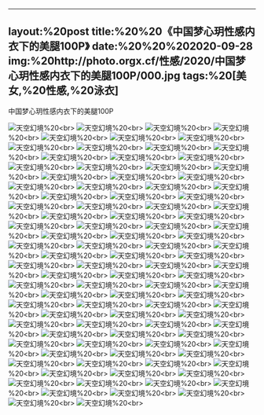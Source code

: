 ﻿---
layout:%20post
title:%20%20《中国梦心玥性感内衣下的美腿100P》
date:%20%20%202020-09-28
img:%20http://photo.orgx.cf/性感/2020/中国梦心玥性感内衣下的美腿100P/000.jpg
tags:%20[美女,%20性感,%20泳衣]
---

中国梦心玥性感内衣下的美腿100P



![天空幻境](http://photo.orgx.cf/性感/2020/中国梦心玥性感内衣下的美腿100P/001.jpg%20''天空幻境'')%20<br>
![天空幻境](http://photo.orgx.cf/性感/2020/中国梦心玥性感内衣下的美腿100P/002.jpg%20''天空幻境'')%20<br>
![天空幻境](http://photo.orgx.cf/性感/2020/中国梦心玥性感内衣下的美腿100P/003.jpg%20''天空幻境'')%20<br>
![天空幻境](http://photo.orgx.cf/性感/2020/中国梦心玥性感内衣下的美腿100P/004.jpg%20''天空幻境'')%20<br>
![天空幻境](http://photo.orgx.cf/性感/2020/中国梦心玥性感内衣下的美腿100P/005.jpg%20''天空幻境'')%20<br>
![天空幻境](http://photo.orgx.cf/性感/2020/中国梦心玥性感内衣下的美腿100P/006.jpg%20''天空幻境'')%20<br>
![天空幻境](http://photo.orgx.cf/性感/2020/中国梦心玥性感内衣下的美腿100P/007.jpg%20''天空幻境'')%20<br>
![天空幻境](http://photo.orgx.cf/性感/2020/中国梦心玥性感内衣下的美腿100P/008.jpg%20''天空幻境'')%20<br>
![天空幻境](http://photo.orgx.cf/性感/2020/中国梦心玥性感内衣下的美腿100P/009.jpg%20''天空幻境'')%20<br>
![天空幻境](http://photo.orgx.cf/性感/2020/中国梦心玥性感内衣下的美腿100P/010.jpg%20''天空幻境'')%20<br>
![天空幻境](http://photo.orgx.cf/性感/2020/中国梦心玥性感内衣下的美腿100P/011.jpg%20''天空幻境'')%20<br>
![天空幻境](http://photo.orgx.cf/性感/2020/中国梦心玥性感内衣下的美腿100P/012.jpg%20''天空幻境'')%20<br>
![天空幻境](http://photo.orgx.cf/性感/2020/中国梦心玥性感内衣下的美腿100P/013.jpg%20''天空幻境'')%20<br>
![天空幻境](http://photo.orgx.cf/性感/2020/中国梦心玥性感内衣下的美腿100P/014.jpg%20''天空幻境'')%20<br>
![天空幻境](http://photo.orgx.cf/性感/2020/中国梦心玥性感内衣下的美腿100P/015.jpg%20''天空幻境'')%20<br>
![天空幻境](http://photo.orgx.cf/性感/2020/中国梦心玥性感内衣下的美腿100P/016.jpg%20''天空幻境'')%20<br>
![天空幻境](http://photo.orgx.cf/性感/2020/中国梦心玥性感内衣下的美腿100P/017.jpg%20''天空幻境'')%20<br>
![天空幻境](http://photo.orgx.cf/性感/2020/中国梦心玥性感内衣下的美腿100P/018.jpg%20''天空幻境'')%20<br>
![天空幻境](http://photo.orgx.cf/性感/2020/中国梦心玥性感内衣下的美腿100P/019.jpg%20''天空幻境'')%20<br>
![天空幻境](http://photo.orgx.cf/性感/2020/中国梦心玥性感内衣下的美腿100P/020.jpg%20''天空幻境'')%20<br>
![天空幻境](http://photo.orgx.cf/性感/2020/中国梦心玥性感内衣下的美腿100P/021.jpg%20''天空幻境'')%20<br>
![天空幻境](http://photo.orgx.cf/性感/2020/中国梦心玥性感内衣下的美腿100P/022.jpg%20''天空幻境'')%20<br>
![天空幻境](http://photo.orgx.cf/性感/2020/中国梦心玥性感内衣下的美腿100P/023.jpg%20''天空幻境'')%20<br>
![天空幻境](http://photo.orgx.cf/性感/2020/中国梦心玥性感内衣下的美腿100P/024.jpg%20''天空幻境'')%20<br>
![天空幻境](http://photo.orgx.cf/性感/2020/中国梦心玥性感内衣下的美腿100P/025.jpg%20''天空幻境'')%20<br>
![天空幻境](http://photo.orgx.cf/性感/2020/中国梦心玥性感内衣下的美腿100P/026.jpg%20''天空幻境'')%20<br>
![天空幻境](http://photo.orgx.cf/性感/2020/中国梦心玥性感内衣下的美腿100P/027.jpg%20''天空幻境'')%20<br>
![天空幻境](http://photo.orgx.cf/性感/2020/中国梦心玥性感内衣下的美腿100P/028.jpg%20''天空幻境'')%20<br>
![天空幻境](http://photo.orgx.cf/性感/2020/中国梦心玥性感内衣下的美腿100P/029.jpg%20''天空幻境'')%20<br>
![天空幻境](http://photo.orgx.cf/性感/2020/中国梦心玥性感内衣下的美腿100P/030.jpg%20''天空幻境'')%20<br>
![天空幻境](http://photo.orgx.cf/性感/2020/中国梦心玥性感内衣下的美腿100P/031.jpg%20''天空幻境'')%20<br>
![天空幻境](http://photo.orgx.cf/性感/2020/中国梦心玥性感内衣下的美腿100P/032.jpg%20''天空幻境'')%20<br>
![天空幻境](http://photo.orgx.cf/性感/2020/中国梦心玥性感内衣下的美腿100P/033.jpg%20''天空幻境'')%20<br>
![天空幻境](http://photo.orgx.cf/性感/2020/中国梦心玥性感内衣下的美腿100P/034.jpg%20''天空幻境'')%20<br>
![天空幻境](http://photo.orgx.cf/性感/2020/中国梦心玥性感内衣下的美腿100P/035.jpg%20''天空幻境'')%20<br>
![天空幻境](http://photo.orgx.cf/性感/2020/中国梦心玥性感内衣下的美腿100P/036.jpg%20''天空幻境'')%20<br>
![天空幻境](http://photo.orgx.cf/性感/2020/中国梦心玥性感内衣下的美腿100P/037.jpg%20''天空幻境'')%20<br>
![天空幻境](http://photo.orgx.cf/性感/2020/中国梦心玥性感内衣下的美腿100P/038.jpg%20''天空幻境'')%20<br>
![天空幻境](http://photo.orgx.cf/性感/2020/中国梦心玥性感内衣下的美腿100P/039.jpg%20''天空幻境'')%20<br>
![天空幻境](http://photo.orgx.cf/性感/2020/中国梦心玥性感内衣下的美腿100P/040.jpg%20''天空幻境'')%20<br>
![天空幻境](http://photo.orgx.cf/性感/2020/中国梦心玥性感内衣下的美腿100P/041.jpg%20''天空幻境'')%20<br>
![天空幻境](http://photo.orgx.cf/性感/2020/中国梦心玥性感内衣下的美腿100P/042.jpg%20''天空幻境'')%20<br>
![天空幻境](http://photo.orgx.cf/性感/2020/中国梦心玥性感内衣下的美腿100P/043.jpg%20''天空幻境'')%20<br>
![天空幻境](http://photo.orgx.cf/性感/2020/中国梦心玥性感内衣下的美腿100P/044.jpg%20''天空幻境'')%20<br>
![天空幻境](http://photo.orgx.cf/性感/2020/中国梦心玥性感内衣下的美腿100P/045.jpg%20''天空幻境'')%20<br>
![天空幻境](http://photo.orgx.cf/性感/2020/中国梦心玥性感内衣下的美腿100P/046.jpg%20''天空幻境'')%20<br>
![天空幻境](http://photo.orgx.cf/性感/2020/中国梦心玥性感内衣下的美腿100P/047.jpg%20''天空幻境'')%20<br>
![天空幻境](http://photo.orgx.cf/性感/2020/中国梦心玥性感内衣下的美腿100P/048.jpg%20''天空幻境'')%20<br>
![天空幻境](http://photo.orgx.cf/性感/2020/中国梦心玥性感内衣下的美腿100P/049.jpg%20''天空幻境'')%20<br>
![天空幻境](http://photo.orgx.cf/性感/2020/中国梦心玥性感内衣下的美腿100P/050.jpg%20''天空幻境'')%20<br>
![天空幻境](http://photo.orgx.cf/性感/2020/中国梦心玥性感内衣下的美腿100P/051.jpg%20''天空幻境'')%20<br>
![天空幻境](http://photo.orgx.cf/性感/2020/中国梦心玥性感内衣下的美腿100P/052.jpg%20''天空幻境'')%20<br>
![天空幻境](http://photo.orgx.cf/性感/2020/中国梦心玥性感内衣下的美腿100P/053.jpg%20''天空幻境'')%20<br>
![天空幻境](http://photo.orgx.cf/性感/2020/中国梦心玥性感内衣下的美腿100P/054.jpg%20''天空幻境'')%20<br>
![天空幻境](http://photo.orgx.cf/性感/2020/中国梦心玥性感内衣下的美腿100P/055.jpg%20''天空幻境'')%20<br>
![天空幻境](http://photo.orgx.cf/性感/2020/中国梦心玥性感内衣下的美腿100P/056.jpg%20''天空幻境'')%20<br>
![天空幻境](http://photo.orgx.cf/性感/2020/中国梦心玥性感内衣下的美腿100P/057.jpg%20''天空幻境'')%20<br>
![天空幻境](http://photo.orgx.cf/性感/2020/中国梦心玥性感内衣下的美腿100P/058.jpg%20''天空幻境'')%20<br>
![天空幻境](http://photo.orgx.cf/性感/2020/中国梦心玥性感内衣下的美腿100P/059.jpg%20''天空幻境'')%20<br>
![天空幻境](http://photo.orgx.cf/性感/2020/中国梦心玥性感内衣下的美腿100P/060.jpg%20''天空幻境'')%20<br>
![天空幻境](http://photo.orgx.cf/性感/2020/中国梦心玥性感内衣下的美腿100P/061.jpg%20''天空幻境'')%20<br>
![天空幻境](http://photo.orgx.cf/性感/2020/中国梦心玥性感内衣下的美腿100P/062.jpg%20''天空幻境'')%20<br>
![天空幻境](http://photo.orgx.cf/性感/2020/中国梦心玥性感内衣下的美腿100P/063.jpg%20''天空幻境'')%20<br>
![天空幻境](http://photo.orgx.cf/性感/2020/中国梦心玥性感内衣下的美腿100P/064.jpg%20''天空幻境'')%20<br>
![天空幻境](http://photo.orgx.cf/性感/2020/中国梦心玥性感内衣下的美腿100P/065.jpg%20''天空幻境'')%20<br>
![天空幻境](http://photo.orgx.cf/性感/2020/中国梦心玥性感内衣下的美腿100P/066.jpg%20''天空幻境'')%20<br>
![天空幻境](http://photo.orgx.cf/性感/2020/中国梦心玥性感内衣下的美腿100P/067.jpg%20''天空幻境'')%20<br>
![天空幻境](http://photo.orgx.cf/性感/2020/中国梦心玥性感内衣下的美腿100P/068.jpg%20''天空幻境'')%20<br>
![天空幻境](http://photo.orgx.cf/性感/2020/中国梦心玥性感内衣下的美腿100P/069.jpg%20''天空幻境'')%20<br>
![天空幻境](http://photo.orgx.cf/性感/2020/中国梦心玥性感内衣下的美腿100P/070.jpg%20''天空幻境'')%20<br>
![天空幻境](http://photo.orgx.cf/性感/2020/中国梦心玥性感内衣下的美腿100P/071.jpg%20''天空幻境'')%20<br>
![天空幻境](http://photo.orgx.cf/性感/2020/中国梦心玥性感内衣下的美腿100P/072.jpg%20''天空幻境'')%20<br>
![天空幻境](http://photo.orgx.cf/性感/2020/中国梦心玥性感内衣下的美腿100P/073.jpg%20''天空幻境'')%20<br>
![天空幻境](http://photo.orgx.cf/性感/2020/中国梦心玥性感内衣下的美腿100P/074.jpg%20''天空幻境'')%20<br>
![天空幻境](http://photo.orgx.cf/性感/2020/中国梦心玥性感内衣下的美腿100P/075.jpg%20''天空幻境'')%20<br>
![天空幻境](http://photo.orgx.cf/性感/2020/中国梦心玥性感内衣下的美腿100P/076.jpg%20''天空幻境'')%20<br>
![天空幻境](http://photo.orgx.cf/性感/2020/中国梦心玥性感内衣下的美腿100P/077.jpg%20''天空幻境'')%20<br>
![天空幻境](http://photo.orgx.cf/性感/2020/中国梦心玥性感内衣下的美腿100P/078.jpg%20''天空幻境'')%20<br>
![天空幻境](http://photo.orgx.cf/性感/2020/中国梦心玥性感内衣下的美腿100P/079.jpg%20''天空幻境'')%20<br>
![天空幻境](http://photo.orgx.cf/性感/2020/中国梦心玥性感内衣下的美腿100P/080.jpg%20''天空幻境'')%20<br>
![天空幻境](http://photo.orgx.cf/性感/2020/中国梦心玥性感内衣下的美腿100P/081.jpg%20''天空幻境'')%20<br>
![天空幻境](http://photo.orgx.cf/性感/2020/中国梦心玥性感内衣下的美腿100P/082.jpg%20''天空幻境'')%20<br>
![天空幻境](http://photo.orgx.cf/性感/2020/中国梦心玥性感内衣下的美腿100P/083.jpg%20''天空幻境'')%20<br>
![天空幻境](http://photo.orgx.cf/性感/2020/中国梦心玥性感内衣下的美腿100P/084.jpg%20''天空幻境'')%20<br>
![天空幻境](http://photo.orgx.cf/性感/2020/中国梦心玥性感内衣下的美腿100P/085.jpg%20''天空幻境'')%20<br>
![天空幻境](http://photo.orgx.cf/性感/2020/中国梦心玥性感内衣下的美腿100P/086.jpg%20''天空幻境'')%20<br>
![天空幻境](http://photo.orgx.cf/性感/2020/中国梦心玥性感内衣下的美腿100P/087.jpg%20''天空幻境'')%20<br>
![天空幻境](http://photo.orgx.cf/性感/2020/中国梦心玥性感内衣下的美腿100P/088.jpg%20''天空幻境'')%20<br>
![天空幻境](http://photo.orgx.cf/性感/2020/中国梦心玥性感内衣下的美腿100P/089.jpg%20''天空幻境'')%20<br>
![天空幻境](http://photo.orgx.cf/性感/2020/中国梦心玥性感内衣下的美腿100P/090.jpg%20''天空幻境'')%20<br>
![天空幻境](http://photo.orgx.cf/性感/2020/中国梦心玥性感内衣下的美腿100P/091.jpg%20''天空幻境'')%20<br>
![天空幻境](http://photo.orgx.cf/性感/2020/中国梦心玥性感内衣下的美腿100P/092.jpg%20''天空幻境'')%20<br>
![天空幻境](http://photo.orgx.cf/性感/2020/中国梦心玥性感内衣下的美腿100P/093.jpg%20''天空幻境'')%20<br>
![天空幻境](http://photo.orgx.cf/性感/2020/中国梦心玥性感内衣下的美腿100P/094.jpg%20''天空幻境'')%20<br>
![天空幻境](http://photo.orgx.cf/性感/2020/中国梦心玥性感内衣下的美腿100P/095.jpg%20''天空幻境'')%20<br>
![天空幻境](http://photo.orgx.cf/性感/2020/中国梦心玥性感内衣下的美腿100P/096.jpg%20''天空幻境'')%20<br>
![天空幻境](http://photo.orgx.cf/性感/2020/中国梦心玥性感内衣下的美腿100P/097.jpg%20''天空幻境'')%20<br>
![天空幻境](http://photo.orgx.cf/性感/2020/中国梦心玥性感内衣下的美腿100P/098.jpg%20''天空幻境'')%20<br>
![天空幻境](http://photo.orgx.cf/性感/2020/中国梦心玥性感内衣下的美腿100P/099.jpg%20''天空幻境'')%20<br>
![天空幻境](http://photo.orgx.cf/性感/2020/中国梦心玥性感内衣下的美腿100P/100.jpg%20''天空幻境'')%20<br>
